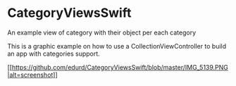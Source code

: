 # CategoryViewsSwift
An example view of category with their object per each category

This is a graphic example on how to use a CollectionViewController to build an app with categories support.

[[https://github.com/edurd/CategoryViewsSwift/blob/master/IMG_5139.PNG|alt=screenshot]]
